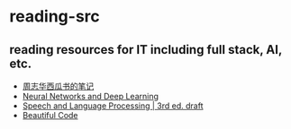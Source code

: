 # reading-src
## reading resources for IT including full stack, AI, etc.

+ [周志华西瓜书的笔记](https://github.com/Vay-keen/Machine-learning-learning-notes.git)
+ [Neural Networks and Deep Learning](http://neuralnetworksanddeeplearning.com)
+ [Speech and Language Processing | 3rd ed. draft](https://web.stanford.edu/~jurafsky/slp3/)
+ [Beautiful Code](https://github.com/lancetw/ebook-1/blob/master/09_other/%E4%BB%A3%E7%A0%81%E4%B9%8B%E7%BE%8EBeautiful%20Code.pdf)
